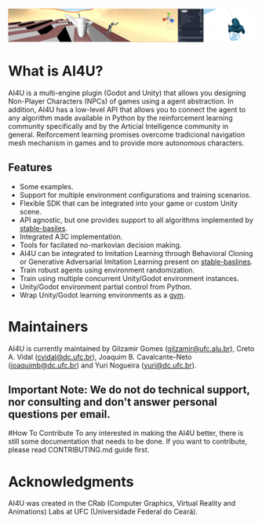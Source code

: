 ![Running example ballroller](doc/images/ai4u1.PNG)


# What is AI4U?
AI4U is a multi-engine plugin (Godot and Unity) that allows you designing Non-Player Characters (NPCs) of games using a agent abstraction. In addition, AI4U has a low-level API that allows you to connect the agent to any algorithm made available in Python by the reinforcement learning community specifically and by the Articial Intelligence community in general. Reiforcement learning promises overcome tradicional navigation mesh mechanism in games and to provide more autonomous characters.

## Features

- Some examples.
- Support for multiple environment configurations and training scenarios.
- Flexible SDK that can be integrated into your game or custom Unity scene.
- API agnostic, but one provides support to all algorithms implemented by [stable-basiles](https://github.com/hill-a/stable-baselines).
- Integrated A3C implementation.
- Tools for facilated no-markovian decision making.
- AI4U can be integrated to Imitation Learning through Behavioral Cloning or
  Generative Adversarial Imitation Learning present on [stable-baslines](https://github.com/hill-a/stable-baselines).
- Train robust agents using environment randomization.
- Train using multiple concurrent Unity/Godot environment instances.
- Unity/Godot environment partial control from Python.
- Wrap Unity/Godot learning environments as a [gym](doc/ai4ugym.md).


# Maintainers
AI4U is currently maintained by Gilzamir Gomes (gilzamir@ufc.alu.br), Creto A. Vidal (cvidal@dc.ufc.br), Joaquim B. Cavalcante-Neto (joaquimb@dc.ufc.br) and Yuri Nogueira (yuri@dc.ufc.br).

## Important Note: We do not do technical support, nor consulting and don't answer personal questions per email.

#How To Contribute
To any interested in making the AI4U better, there is still some documentation that needs to be done. If you want to contribute, please read CONTRIBUTING.md guide first.

# Acknowledgments
AI4U was created in the CRab (Computer Graphics, Virtual Reality and Animations) Labs at UFC (Universidade Federal do Ceará).
